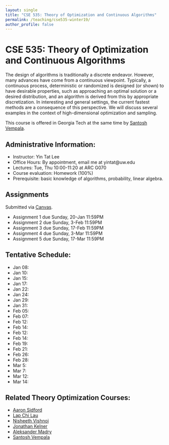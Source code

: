 ```yaml
---
layout: single
title: "CSE 535: Theory of Optimization and Continuous Algorithms"
permalink: /teaching/cse535-winter19/
author_profile: false
---
```


# CSE 535: Theory of Optimization and Continuous Algorithms

The design of algorithms is traditionally a discrete endeavor. However, many advances have come from a continuous viewpoint. Typically, a continuous process, deterministic or randomized is designed (or shown) to have desirable properties, such as approaching an optimal solution or a desired distribution, and an algorithm is derived from this by appropriate discretization. In interesting and general settings, the current fastest methods are a consequence of this perspective. We will discuss several examples in the context of high-dimensional optimization and sampling.

This course is offered in Georgia Tech at the same time by [Santosh Vempala](https://santoshv.github.io/contalgos.html).


## Administrative Information:
+ Instructor: Yin Tat Lee
+ Office Hours: By appointment, email me at yintat@<span style="display: none;">ignoreme-</span>uw.edu
+ Lectures: Tue, Thu 10:00-11:20 at ARC G070
+ Course evaluation: Homework (100%)
+ Prerequisite: basic knowledge of algorithms, probability, linear algebra.

## Assignments

Submitted via [Canvas](http://canvas.uw.edu/).
+ Assignment 1 due Sunday, 20-Jan 11:59PM
+ Assignment 2 due Sunday, 3-Feb 11:59PM
+ Assignment 3 due Sunday, 17-Feb 11:59PM
+ Assignment 4 due Sunday, 3-Mar 11:59PM
+ Assignment 5 due Sunday, 17-Mar 11:59PM

## Tentative Schedule:
+ Jan 08:
+ Jan 10:
+ Jan 15: 
+ Jan 17:
+ Jan 22: 
+ Jan 24:
+ Jan 29: 
+ Jan 31:
+ Feb 05: 
+ Feb 07:
+ Feb 12: 
+ Feb 14:
+ Feb 12: 
+ Feb 14:
+ Feb 19: 
+ Feb 21:
+ Feb 26: 
+ Feb 28:
+ Mar 5: 
+ Mar 7: 
+ Mar 12: 
+ Mar 14: 

## Related Theory Optimization Courses:
+ [Aaron Sidford](http://www.aaronsidford.com/sp17_opt_theory.html)
+ [Lap Chi Lau](https://cs.uwaterloo.ca/~lapchi/cs798/index.html)
+ [Nisheeth Vishnoi](https://nisheethvishnoi.wordpress.com/convex-optimization/)
+ [Jonathan Kelner](http://stellar.mit.edu/S/course/18/sp14/18.409/index.html)
+ [Aleksander Mądry](http://courses.csail.mit.edu/6.S978/)
+ [Santosh Vempala](https://algorithms2017.wordpress.com/lectures/)
